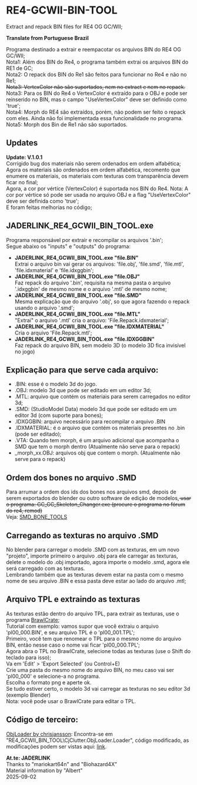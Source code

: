 # RE4-GCWII-BIN-TOOL

Extract and repack BIN files for RE4 OG GC/WII;

**Translate from Portuguese Brazil**

Programa destinado a extrair e reempacotar os arquivos BIN do RE4 OG GC/WII;
<br>Nota1: Além dos BIN do Re4, o programa também extrai os arquivos BIN do RE1 de GC;
<br>Nota2: O repack dos BIN do Re1 são feitos para funcionar no Re4 e não no Re1;
<br><del>Nota3: VertexColor não são suportados, nem no extract e nem no repack.</del>
<br>Nota3: Para os BIN do Re4 o VertexColor é extraído para o OBJ e pode ser reinserido no BIN, mas o campo "UseVertexColor" deve ser definido como 'true';
<br>Nota4: Morph do RE4 são extraídos, porém, não podem ser feito o repack com eles. Ainda não foi implementada essa funcionalidade no programa.
<br>Nota5: Morph dos Bin de Re1 não são suportados.

## Updates

**Update: V.1.0.1**
<br> Corrigido bug dos materiais não serem ordenados em ordem alfabética;
<br> Agora os materiais são ordenados em ordem alfabética, recomento que enumere os materiais, os materiais com texturas com transparência devem ficar no final;
<br> Agora, a cor por vértice (VertexColor) é suportada nos BIN do Re4. Nota: A cor por vértice só pode ser usada no arquivo OBJ e a flag "UseVertexColor" deve ser definida como 'true';
<br> E foram feitas melhorias no código;

## JADERLINK_RE4_GCWII_BIN_TOOL.exe

Programa responsável por extrair e recompilar os arquivos '.bin';
<br>Segue abaixo os "inputs" e "outputs" do programa:

* **JADERLINK_RE4_GCWII_BIN_TOOL.exe "file.BIN"**
    <br>Extrai o arquivo bin vai gerar os arquivos: 'file.obj', 'file.smd', 'file.mtl', 'file.idxmaterial' e 'file.idxggbin';
* **JADERLINK_RE4_GCWII_BIN_TOOL.exe "file.OBJ"**
    <br>Faz repack do arquivo '.bin', requisita na mesma pasta o arquivo '.idxggbin' de mesmo nome e o arquivo '.mtl' de mesmo nome;
* **JADERLINK_RE4_GCWII_BIN_TOOL.exe "file.SMD"**
    <br> Mesma explicação que do arquivo '.obj', so que agora fazendo o repack usando o arquivo '.smd';
* **JADERLINK_RE4_GCWII_BIN_TOOL.exe "file.MTL"**
    <br>"Extrai" o arquivo '.mtl' cria o arquivo: 'File.Repack.idxmaterial';
* **JADERLINK_RE4_GCWII_BIN_TOOL.exe "file.IDXMATERIAL"**
    <br> Cria o arquivo 'File.Repack.mtl';
* **JADERLINK_RE4_GCWII_BIN_TOOL.exe "file.IDXGGBIN"**
    <br>Faz repack do arquivo BIN, sem modelo 3D (o modelo 3D fica invisível no jogo) 

## Explicação para que serve cada arquivo:

* .BIN: esse é o modelo 3d do jogo.
* .OBJ: modelo 3d que pode ser editado em um editor 3d;
* .MTL: arquivo que contém os materiais para serem carregados no editor 3d;
* .SMD: (StudioModel Data) modelo 3d que pode ser editado em um editor 3d (com suporte para bones);
* .IDXGGBIN: arquivo necessário para recompilar o arquivo .BIN
* .IDXMATERIAL: é o arquivo que contém os materiais presentes no .bin (pode ser editado);
* .VTA: Quando tem morph, é um arquivo adicional que acompanha o SMD que tem o morph dentro (Atualmente não serve para o repack)
* \_morph\_xx.OBJ: arquivos obj que contem o morph. (Atualmente não serve para o repack)

## Ordem dos bones no arquivo .SMD

Para arrumar a ordem dos ids dos bones nos arquivos smd, depois de serem exportados do blender ou outro software de edição de modelos,<del> usar o programa: GC_GC_Skeleton_Changer.exe (procure o programa no fórum do re4, remod)</del>
<br>Veja: [SMD_BONE_TOOLS](https://github.com/JADERLINK/SMD_BONE_TOOLS)

## Carregando as texturas no arquivo .SMD

No blender para carregar o modelo .SMD com as texturas, em um novo "projeto", importe primeiro o arquivo .obj para ele carregar as texturas, delete o modelo do .obj importado, agora importe o modelo .smd, agora ele será carregado com as texturas.
<br>Lembrando também que as texturas devem estar na pasta com o mesmo nome de seu arquivo .BIN e essa pasta deve estar ao lado do arquivo .mtl;

## Arquivo TPL e extraindo as texturas

As texturas estão dentro do arquivo TPL, para extrair as texturas, use o programa [BrawlCrate](https://github.com/soopercool101/BrawlCrate);
<br>Tutorial com exemplo: vamos supor que você extraiu o arquivo 'pl00_000.BIN', e seu arquivo TPL é o 'pl00_001.TPL';
<br>Primeiro, você tem que renomear o TPL para o mesmo nome do arquivo BIN, então nesse caso o nome vai ficar 'pl00_000.TPL';
<br>Agora abra o TPL no BrawlCrate, selecione todas as texturas (use o Shift do teclado para isso);
<br>Va em 'Edit' > 'Export Selected' (ou Control+E)
<br>Crie uma pasta do mesmo nome do arquivo BIN, no meu caso vai ser 'pl00_000' e selecione-a no programa.
<br>Escolha o formato png e aperte ok.
<br>Se tudo estiver certo, o modelo 3d vai carregar as texturas no seu editor 3d (exemplo Blender)
<br>Nota: você pode usar o BrawlCrate para editar o TPL.

## Código de terceiro:

[ObjLoader by chrisjansson](https://github.com/chrisjansson/ObjLoader):
Encontra-se em "RE4_GCWII_BIN_TOOL\\CjClutter.ObjLoader.Loader", código modificado, as modificações podem ser vistas aqui: [link](https://github.com/JADERLINK/ObjLoader).

**At.te: JADERLINK**
<br>Thanks to "mariokart64n" and "Biohazard4X"
<br>Material information by "Albert"
<br>2025-09-02